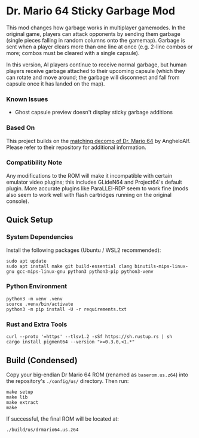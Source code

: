 # Dr. Mario 64 Sticky Garbage Mod

This mod changes how garbage works in multiplayer gamemodes. In the original game, players can attack opponents by sending them garbage (single pieces falling in random columns onto the gamemap). Garbage is sent when a player clears more than one line at once (e.g. 2-line combos or more; combos must be cleared with a single capsule).

In this version, AI players continue to receive normal garbage, but human players receive garbage attached to their upcoming capsule (which they can rotate and move around; the garbage will disconnect and fall from capsule once it has landed on the map).

### Known Issues

- Ghost capsule preview doesn't display sticky garbage additions

### Based On

This project builds on the [matching decomp of Dr. Mario 64](https://github.com/AngheloAlf/drmario64) by AngheloAlf. Please refer to their repository for additional information.

### Compatibility Note

Any modifications to the ROM will make it incompatible with certain emulator video plugins; this includes GLideN64 and Project64's default plugin. More accurate plugins like ParaLLEI-RDP seem to work fine (mods also seem to work well with flash cartridges running on the original console).

## Quick Setup

### System Dependencies
Install the following packages (Ubuntu / WSL2 recommended):

```
sudo apt update
sudo apt install make git build-essential clang binutils-mips-linux-gnu gcc-mips-linux-gnu python3 python3-pip python3-venv
```

### Python Environment
```
python3 -m venv .venv
source .venv/bin/activate
python3 -m pip install -U -r requirements.txt
```

### Rust and Extra Tools
```
curl --proto '=https' --tlsv1.2 -sSf https://sh.rustup.rs | sh
cargo install pigment64 --version ">=0.3.0,<1.*"
```

## Build (Condensed)
Copy your big-endian Dr Mario 64 ROM (renamed as `baserom.us.z64`) into the repository's `./config/us/` directory. Then run:

```
make setup
make lib
make extract
make
```

If successful, the final ROM will be located at:
```
./build/us/drmario64.us.z64
```
